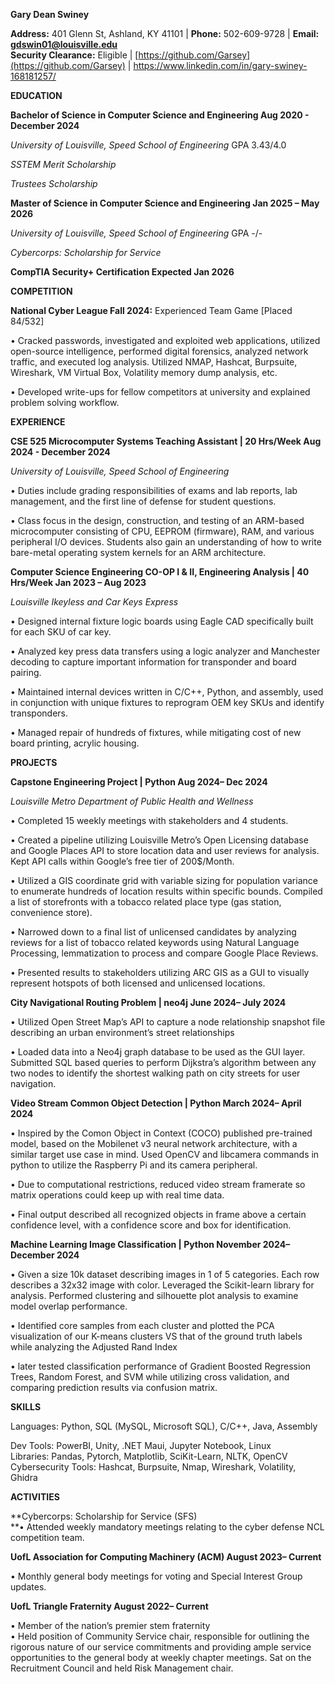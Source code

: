 **Gary Dean Swiney**

**Address:** 401 Glenn St, Ashland, KY 41101 | **Phone:** 502-609-9728 | **Email:** [**gdswin01@louisville.edu**](mailto:gdswin01@louisville.edu)  
**Security Clearance:** Eligible | [https://github.com/Garsey](https://github.com/Garsey) | https://www.linkedin.com/in/gary-swiney-168181257/

**EDUCATION**

**Bachelor of Science in Computer Science and Engineering Aug 2020 - December 2024**

_University of Louisville, Speed School of Engineering_ GPA 3.43/4.0

_SSTEM Merit Scholarship_

_Trustees Scholarship_

**Master of Science in Computer Science and Engineering Jan 2025 – May 2026**

_University of Louisville, Speed School of Engineering_ GPA -/-

_Cybercorps: Scholarship for Service_

**CompTIA Security+ Certification Expected Jan 2026**

**COMPETITION**

**National Cyber League Fall 2024:** Experienced Team Game \[Placed 84/532\]

• Cracked passwords, investigated and exploited web applications, utilized open-source intelligence, performed digital forensics, analyzed network traffic, and executed log analysis. Utilized NMAP, Hashcat, Burpsuite, Wireshark, VM Virtual Box, Volatility memory dump analysis, etc.

• Developed write-ups for fellow competitors at university and explained problem solving workflow.

**EXPERIENCE**

**CSE 525 Microcomputer Systems Teaching Assistant | 20 Hrs/Week Aug 2024 - December 2024**

_University of Louisville, Speed School of Engineering_

• Duties include grading responsibilities of exams and lab reports, lab management, and the first line of defense for student questions.

• Class focus in the design, construction, and testing of an ARM-based microcomputer consisting of CPU, EEPROM (firmware), RAM, and various peripheral I/O devices. Students also gain an understanding of how to write bare-metal operating system kernels for an ARM architecture.

**Computer Science Engineering CO-OP I & II, Engineering Analysis | 40 Hrs/Week Jan 2023 – Aug 2023**

_Louisville Ikeyless and Car Keys Express_

• Designed internal fixture logic boards using Eagle CAD specifically built for each SKU of car key.

• Analyzed key press data transfers using a logic analyzer and Manchester decoding to capture important information for transponder and board pairing.

• Maintained internal devices written in C/C++, Python, and assembly, used in conjunction with unique fixtures to reprogram OEM key SKUs and identify transponders.

• Managed repair of hundreds of fixtures, while mitigating cost of new board printing, acrylic housing.

**PROJECTS**

**Capstone Engineering Project | Python Aug 2024– Dec 2024**

_Louisville Metro Department of Public Health and Wellness_

• Completed 15 weekly meetings with stakeholders and 4 students.

• Created a pipeline utilizing Louisville Metro’s Open Licensing database and Google Places API to store location data and user reviews for analysis. Kept API calls within Google’s free tier of 200$/Month.

• Utilized a GIS coordinate grid with variable sizing for population variance to enumerate hundreds of location results within specific bounds. Compiled a list of storefronts with a tobacco related place type (gas station, convenience store).

• Narrowed down to a final list of unlicensed candidates by analyzing reviews for a list of tobacco related keywords using Natural Language Processing, lemmatization to process and compare Google Place Reviews.

• Presented results to stakeholders utilizing ARC GIS as a GUI to visually represent hotspots of both licensed and unlicensed locations.

**City Navigational Routing Problem | neo4j June 2024– July 2024**

• Utilized Open Street Map’s API to capture a node relationship snapshot file describing an urban environment’s street relationships

• Loaded data into a Neo4j graph database to be used as the GUI layer. Submitted SQL based queries to perform Dijkstra’s algorithm between any two nodes to identify the shortest walking path on city streets for user navigation.

**Video Stream Common Object Detection | Python March 2024– April 2024**

• Inspired by the Comon Object in Context (COCO) published pre-trained model, based on the Mobilenet v3 neural network architecture, with a similar target use case in mind. Used OpenCV and libcamera commands in python to utilize the Raspberry Pi and its camera peripheral.

• Due to computational restrictions, reduced video stream framerate so matrix operations could keep up with real time data.

• Final output described all recognized objects in frame above a certain confidence level, with a confidence score and box for identification.

**Machine Learning Image Classification | Python November 2024– December 2024**

• Given a size 10k dataset describing images in 1 of 5 categories. Each row describes a 32x32 image with color. Leveraged the Scikit-learn library for analysis. Performed clustering and silhouette plot analysis to examine model overlap performance.

• Identified core samples from each cluster and plotted the PCA visualization of our K-means clusters VS that of the ground truth labels while analyzing the Adjusted Rand Index

• later tested classification performance of Gradient Boosted Regression Trees, Random Forest, and SVM while utilizing cross validation, and comparing prediction results via confusion matrix.

**SKILLS**

Languages: Python, SQL (MySQL, Microsoft SQL), C/C++, Java, Assembly

Dev Tools: PowerBI, Unity, .NET Maui, Jupyter Notebook, Linux  
Libraries: Pandas, Pytorch, Matplotlib, SciKit-Learn, NLTK, OpenCV  
Cybersecurity Tools: Hashcat, Burpsuite, Nmap, Wireshark, Volatility, Ghidra

**ACTIVITIES**

**Cybercorps: Scholarship for Service (SFS)  
**• Attended weekly mandatory meetings relating to the cyber defense NCL competition team.

**UofL Association for Computing Machinery (ACM) August 2023– Current**

• Monthly general body meetings for voting and Special Interest Group updates.

**UofL Triangle Fraternity August 2022– Current**

• Member of the nation’s premier stem fraternity  
• Held position of Community Service chair, responsible for outlining the rigorous nature of our service commitments and providing ample service opportunities to the general body at weekly chapter meetings. Sat on the Recruitment Council and held Risk Management chair.